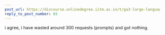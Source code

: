 ```yaml
---
post_url: https://discourse.onlinedegree.iitm.ac.in/t/ga3-large-language-models-discussion-thread-tds-jan-2025/163247/67
reply_to_post_number: 65
---
```

i agree, i have wasted around 300 requests (prompts) and got nothing.
